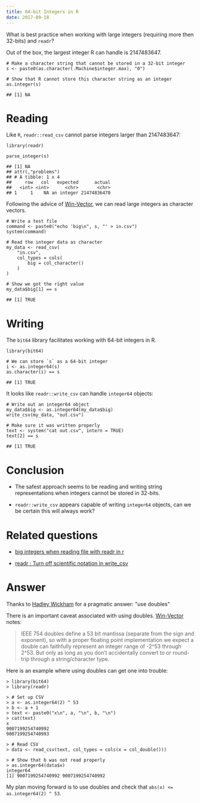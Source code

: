 ```yaml
---
title: 64-bit Integers in R
date: 2017-09-18
---
```


What is best practice when working with large integers (requiring more
then 32-bits) and `readr`?

Out of the box, the largest integer R can handle is 2147483647.

    # Make a character string that cannot be stored in a 32-bit integer
    s <- paste0(as.character(.Machine$integer.max), "0")

    # Show that R cannot store this character string as an integer
    as.integer(s)

    ## [1] NA

Reading
=======

Like `R`, `readr::read_csv` cannot parse integers larger than
2147483647:

    library(readr)

    parse_integer(s)

    ## [1] NA
    ## attr(,"problems")
    ## # A tibble: 1 x 4
    ##     row   col   expected      actual
    ##   <int> <int>      <chr>       <chr>
    ## 1     1    NA an integer 21474836470

Following the advice of
[Win-Vector](http://www.win-vector.com/blog/2015/06/r-in-a-64-bit-world/),
we can read large integers as character vectors.

    # Write a test file
    command <- paste0("echo 'big\n", s, "' > in.csv")
    system(command)

    # Read the integer data as character
    my_data <- read_csv(
        "in.csv",
        col_types = cols(
            big = col_character()
        )
    )

    # Show we got the right value
    my_data$big[1] == s

    ## [1] TRUE

Writing
=======

The `bit64` library facilitates working with 64-bit integers in R.

    library(bit64)

    # We can store `s` as a 64-bit integer
    i <- as.integer64(s)
    as.character(i) == s

    ## [1] TRUE

It looks like `readr::write_csv` can handle `integer64` objects:

    # Write out an integer64 object
    my_data$big <- as.integer64(my_data$big)
    write_csv(my_data, "out.csv")

    # Make sure it was written properly
    text <- system("cat out.csv", intern = TRUE)
    text[2] == s

    ## [1] TRUE

Conclusion
==========

-   The safest approach seems to be reading and writing string
    representations when integers cannot be stored in 32-bits.

-   `readr::write_csv` appears capable of writing `integer64` objects,
    can we be certain this will always work?

Related questions
=================

-   [big integers when reading file with readr in
    r](http://stackoverflow.com/questions/38894729/big-integers-when-reading-file-with-readr-in-r)

-   [readr : Turn off scientific notation in
    write\_csv](http://stackoverflow.com/questions/30341140/readr-turn-off-scientific-notation-in-write-csv)
    
Answer
======

Thanks to [Hadley Wickham](https://twitter.com/hadleywickham/status/781878063814414336) for a pragmatic answer: "use doubles"

There is an important caveat associated with using doubles. [Win-Vector](http://www.win-vector.com/blog/2015/06/r-in-a-64-bit-world/) notes:

> IEEE 754 doubles define a 53 bit mantissa (separate from the sign and exponent), so with a proper floating point implementation we expect a double can faithfully represent an integer range of -2^53 through 2^53. But only as long as you don’t accidentally convert to or round-trip through a string/character type.

Here is an example where using doubles can get one into trouble:

    > library(bit64)
    > library(readr)
    
    > # Set up CSV
    > a <- as.integer64(2) ^ 53
    > b <- a + 1
    > text <- paste0("x\n", a, "\n", b, "\n")
    > cat(text)
    x
    9007199254740992
    9007199254740993
    
    > # Read CSV
    > data <- read_csv(text, col_types = cols(x = col_double()))
    
    > # Show that b was not read properly
    > as.integer64(data$x)
    integer64
    [1] 9007199254740992 9007199254740992

My plan moving forward is to use doubles and check that `abs(x) <= as.integer64(2) ^ 53`.

